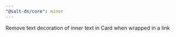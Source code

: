 ```yaml
---
"@salt-ds/core": minor
---
```


Remove text decoration of inner text in Card when wrapped in a link
